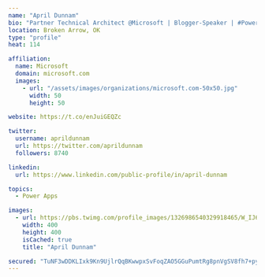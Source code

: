 ```yaml
---
name: "April Dunnam"
bio: "Partner Technical Architect @Microsoft | Blogger-Speaker | #PowerApps, #PowerAutomate, #Office365, #SharePoint | #WIT | #Karaoke Queen"
location: Broken Arrow, OK
type: "profile"
heat: 114

affiliation:
  name: Microsoft
  domain: microsoft.com
  images:
    - url: "/assets/images/organizations/microsoft.com-50x50.jpg"
      width: 50
      height: 50

website: https://t.co/enJuiGEQZc

twitter:
  username: aprildunnam
  url: https://twitter.com/aprildunnam
  followers: 8740

linkedin:
  url: https://www.linkedin.com/public-profile/in/april-dunnam

topics:
  - Power Apps

images:
  - url: https://pbs.twimg.com/profile_images/1326986540329918465/W_IJ6Ih2_400x400.jpg
    width: 400
    height: 400
    isCached: true
    title: "April Dunnam"

secured: "TuNF3wDDKLIxk9Kn9UjlrQqBKwwpxSvFoqZAO5GGuPumtRg8pnVgSV8fh7+pyMEUcN6sUe/fEdsGk+CohtomDFxd/v5ISXdXlBSSMLqIFQyoKy1Re+zH/+fhcnXO85WlsMCDcN6IQqbN6YhcZfpRUnCIkGvDmGFKtWz+Of+aQcsli810MF2B67l65POiBFwfct/MbwLUm4p2AsBNAwbFHf8yst3Uh8MksXv/6Vrr02MUZvXQ/dSXGDBp7DDXKwrCwGImeBs1/zvBJe/kH6QJHxBLMkHA969Bx1rkWo50svOKuYJ+NTfLp9RfjOFPLeewd1KnKbd9VLlYFntznMRtMfotVLbGp0Jtpe9AWP48VNUN0Va9Ay4Ykj4v1lSrnr8Mlj59+nqnW/ZRZjbmzbzWPVg36Ykk42pUGK2u2osNfco=;LVtvbbrpipw4AVXhT0VMFw=="
---
```


